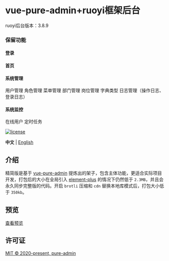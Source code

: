 <h1>vue-pure-admin+ruoyi框架后台</h1>
ruoyi后台版本：3.8.9

<h3>保留功能</h3>

#### 登录

#### 首页

#### 系统管理

用户管理
角色管理
菜单管理
部门管理
岗位管理
字典类型
日志管理（操作日志、登录日志）

#### 系统监控

在线用户
定时任务

[![license](https://img.shields.io/github/license/pure-admin/vue-pure-admin.svg)](LICENSE)

**中文** | [English](./README.en-US.md)

## 介绍

精简版是基于 [vue-pure-admin](https://github.com/pure-admin/vue-pure-admin) 提炼出的架子，包含主体功能，更适合实际项目开发，打包后的大小在全局引入 [element-plus](https://element-plus.org) 的情况下仍然低于 `2.3MB`，并且会永久同步完整版的代码。开启 `brotli` 压缩和 `cdn` 替换本地库模式后，打包大小低于 `350kb`。

## 预览

[查看预览](https://pure-admin-thin.netlify.app/#/login)

## 许可证

[MIT © 2020-present, pure-admin](./LICENSE)
